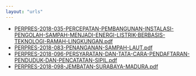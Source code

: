 ```yaml
---
layout: "urls"
---
```

* [PERPRES-2018-035-PERCEPATAN-PEMBANGUNAN-INSTALASI-PENGOLAH-SAMPAH-MENJADI-ENERGI-LISTRIK-BERBASIS-TEKNOLOGI-RAMAH-LINGKUNGAN.pdf](PERPRES-2018-035-PERCEPATAN-PEMBANGUNAN-INSTALASI-PENGOLAH-SAMPAH-MENJADI-ENERGI-LISTRIK-BERBASIS-TEKNOLOGI-RAMAH-LINGKUNGAN.pdf)
* [PERPRES-2018-083-PENANGANAN-SAMPAH-LAUT.pdf](PERPRES-2018-083-PENANGANAN-SAMPAH-LAUT.pdf)
* [PERPRES-2018-096-PERSYARATAN-DAN-TATA-CARA-PENDAFTARAN-PENDUDUK-DAN-PENCATATAN-SIPIL.pdf](PERPRES-2018-096-PERSYARATAN-DAN-TATA-CARA-PENDAFTARAN-PENDUDUK-DAN-PENCATATAN-SIPIL.pdf)
* [PERPRES-2018-098-JEMBATAN-SURABAYA-MADURA.pdf](PERPRES-2018-098-JEMBATAN-SURABAYA-MADURA.pdf)

